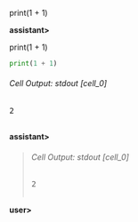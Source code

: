 print(1 + 1)

**assistant>**

print(1 + 1)

```python .eval
print(1 + 1)
```

###### Cell Output: stdout [cell_0]

<pre>
2

</pre>

**assistant>** 
> ###### Cell Output: stdout [cell_0]
> 
> <pre>
> 2
> 
> </pre>
> 
> 

**user>** 